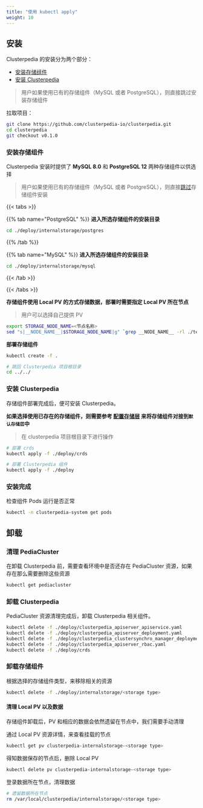 ```yaml
---
title: "使用 kubectl apply"
weight: 10
---
```


## 安装
Clusterpedia 的安装分为两个部分：
* [安装存储组件](#安装存储组件)
* [安装 Clusterpedia](#安装-clusterpedia)
> 用户如果使用已有的存储组件（MySQL 或者 PostgreSQL），则直接跳过安装存储组件

拉取项目：
```bash
git clone https://github.com/clusterpedia-io/clusterpedia.git
cd clusterpedia
git checkout v0.1.0
```

### 安装存储组件
Clusterpedia 安装时提供了 **MySQL 8.0** 和 **PostgreSQL 12** 两种存储组件以供选择
> 用户如果使用已有的存储组件（MySQL 或者 PostgreSQL），则直接[跳过](#安装-clusterpedia)存储组件安装

{{< tabs >}}

{{% tab name="PostgreSQL" %}}
**进入所选存储组件的安装目录**
```bash
cd ./deploy/internalstorage/postgres
```
{{% /tab %}}

{{% tab name="MySQL" %}}
**进入所选存储组件的安装目录**
```bash
cd ./deploy/internalstorage/mysql
```
{{< /tab >}}

{{< /tabs >}}

**存储组件使用 Local PV 的方式存储数据，部署时需要指定 Local PV 所在节点**
> 用户可以选择自己提供 PV
```bash
export STORAGE_NODE_NAME=<节点名称>
sed "s|__NODE_NAME__|$STORAGE_NODE_NAME|g" `grep __NODE_NAME__ -rl ./templates` > clusterpedia_internalstorage_pv.yaml
```

**部署存储组件**
```bash
kubectl create -f .

# 跳回 Clusterpedia 项目根目录
cd ../../
```

### 安装 Clusterpedia
存储组件部署完成后，便可安装 Clusterpedia。

**如果选择使用已存在的存储组件，则需要参考 [配置存储层](../configurate/configurate-internalstorage) 来将存储组件对接到`默认存储层`中**

> 在 clusterpedia 项目根目录下进行操作
```bash
# 部署 crds
kubectl apply -f ./deploy/crds

# 部署 Clusterpedia 组件
kubectl apply -f ./deploy
```

### 安装完成
检查组件 Pods 运行是否正常
```bash
kubectl -n clusterpedia-system get pods
```

## 卸载
### 清理 PediaCluster
在卸载 Clusterpedia 前，需要查看环境中是否还存在 PediaCluster 资源，如果存在那么需要删除这些资源
```bash
kubectl get pediacluster
```

### 卸载 Clusterpedia
PediaCluster 资源清理完成后，卸载 Clusterpedia 相关组件。

```bash
kubectl delete -f ./deploy/clusterpedia_apiserver_apiservice.yaml
kubectl delete -f ./deploy/clusterpedia_apiserver_deployment.yaml
kubectl delete -f ./deploy/clusterpedia_clustersynchro_manager_deployment.yaml
kubectl delete -f ./deploy/clusterpedia_apiserver_rbac.yaml
kubectl delete -f ./deploy/crds
```

### 卸载存储组件
根据选择的存储组件类型，来移除相关的资源
```bash
kubectl delete -f ./deploy/internalstorage/<storage type>
```

#### 清理 Local PV 以及数据
存储组件卸载后，PV 和相应的数据会依然遗留在节点中，我们需要手动清理

通过 Local PV 资源详情，来查看挂载的节点
```bash
kubectl get pv clusterpedia-internalstorage-<storage type>
```

得知数据保存的节点后，删除 Local PV
```bash
kubectl delete pv clusterpedia-internalstorage-<storage type>
```

登录数据所在节点，清理数据
```bash
# 遗留数据所在节点
rm /var/local/clusterpedia/internalstorage/<storage type>
```
